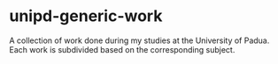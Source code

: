 # unipd-generic-work
A collection of work done during my studies at the University of Padua. Each work is subdivided based on the corresponding subject.
